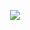 <p align="center">
  <img src="https://github.com/user-attachments/assets/e39070f4-671d-418d-9a59-7e6c7a82a3dd" />
</p>
